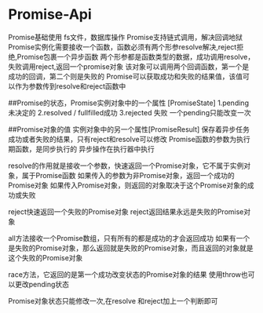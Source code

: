 # Promise-Api
Promise基础使用
fs文件，数据库操作
Promise支持链式调用，解决回调地狱
Promise实例化需要接收一个函数，函数必须有两个形参resolve解决,reject拒绝,Promise包裹一个异步函数
两个形参都是函数类型的数据，成功调用resolve，失败调用reject,返回一个promise对象
该对象可以调用两个回调函数，第一个是成功的回调，第二个则是失败的
Promise可以获取成功和失败的结果值，该值可以作为参数传到resolve和reject函数中

##Promise的状态，Promise实例对象中的一个属性
[PromiseState]
    1.pending 未决定的
    2.resolved / fullfilled成功
    3.rejected 失败
一个pending只能改变一次

##Promise对象的值
实例对象中的另一个属性[PromiseResult]
保存着异步任务成功或者失败的结果，只有reject和resolve可以修改
Promise函数的参数为执行期函数，是同步执行的
异步操作在执行器中执行

resolve的作用就是接收一个参数，快速返回一个Promise对象，它不属于实例对象，属于Promise函数
如果传入的参数为非Promise对象，返回一个成功的Promise对象
如果传入Promise对象，则返回的对象取决于这个Promise对象的成功或失败

reject快速返回一个失败的Promise对象
reject返回结果永远是失败的Promise对象

all方法接收一个Promise数组，只有所有的都是成功的才会返回成功
如果有一个是失败的Promise对象，那么返回就是失败的Promise对象，而且返回的对象就是这个失败的Promise对象

race方法，它返回的是第一个成功改变状态的Promise对象的结果
使用throw也可以更改pending状态

Promise对象状态只能修改一次,在resolve 和reject加上一个判断即可



